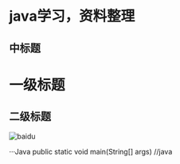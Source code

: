 java学习，资料整理
========
中标题
------

# 一级标题
## 二级标题


![baidu](http://www.baidu.com/img/bdlogo.gif)  

···Java
public static void main(String[] args) //java
